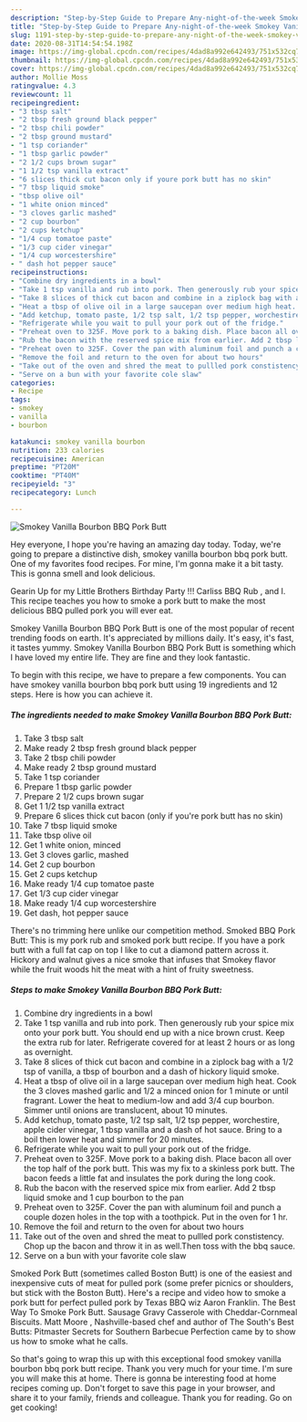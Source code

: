```yaml
---
description: "Step-by-Step Guide to Prepare Any-night-of-the-week Smokey Vanilla Bourbon BBQ Pork Butt"
title: "Step-by-Step Guide to Prepare Any-night-of-the-week Smokey Vanilla Bourbon BBQ Pork Butt"
slug: 1191-step-by-step-guide-to-prepare-any-night-of-the-week-smokey-vanilla-bourbon-bbq-pork-butt
date: 2020-08-31T14:54:54.198Z
image: https://img-global.cpcdn.com/recipes/4dad8a992e642493/751x532cq70/smokey-vanilla-bourbon-bbq-pork-butt-recipe-main-photo.jpg
thumbnail: https://img-global.cpcdn.com/recipes/4dad8a992e642493/751x532cq70/smokey-vanilla-bourbon-bbq-pork-butt-recipe-main-photo.jpg
cover: https://img-global.cpcdn.com/recipes/4dad8a992e642493/751x532cq70/smokey-vanilla-bourbon-bbq-pork-butt-recipe-main-photo.jpg
author: Mollie Moss
ratingvalue: 4.3
reviewcount: 11
recipeingredient:
- "3 tbsp salt"
- "2 tbsp fresh ground black pepper"
- "2 tbsp chili powder"
- "2 tbsp ground mustard"
- "1 tsp coriander"
- "1 tbsp garlic powder"
- "2 1/2 cups brown sugar"
- "1 1/2 tsp vanilla extract"
- "6 slices thick cut bacon only if youre pork butt has no skin"
- "7 tbsp liquid smoke"
- "tbsp olive oil"
- "1 white onion minced"
- "3 cloves garlic mashed"
- "2 cup bourbon"
- "2 cups ketchup"
- "1/4 cup tomatoe paste"
- "1/3 cup cider vinegar"
- "1/4 cup worcestershire"
- " dash hot pepper sauce"
recipeinstructions:
- "Combine dry ingredients in a bowl"
- "Take 1 tsp vanilla and rub into pork. Then generously rub your spice mix onto your pork butt. You should end up with a nice brown crust. Keep the extra rub for later. Refrigerate covered for at least 2 hours or as long as overnight."
- "Take 8 slices of thick cut bacon and combine in a ziplock bag with a 1/2 tsp of vanilla, a tbsp of bourbon and a dash of hickory liquid smoke."
- "Heat a tbsp of olive oil in a large saucepan over medium high heat. Cook the 3 cloves mashed garlic and 1/2 a minced onion for 1 minute or until fragrant. Lower the heat to medium-low and add 3/4 cup bourbon. Simmer until onions are translucent, about 10 minutes."
- "Add ketchup, tomato paste, 1/2 tsp salt, 1/2 tsp pepper, worchestire, apple cider vinegar, 1 tbsp vanilla and a dash of hot sauce. Bring to a boil then lower heat and simmer for 20 minutes."
- "Refrigerate while you wait to pull your pork out of the fridge."
- "Preheat oven to 325F. Move pork to a baking dish. Place bacon all over the top half of the pork butt. This was my fix to a skinless pork butt. The bacon feeds a little fat and insulates the pork during the long cook."
- "Rub the bacon with the reserved spice mix from earlier. Add 2 tbsp liquid smoke and 1 cup bourbon to the pan"
- "Preheat oven to 325F. Cover the pan with aluminum foil and punch a couple dozen holes in the top with a toothpick. Put in the oven for 1 hr."
- "Remove the foil and return to the oven for about two hours"
- "Take out of the oven and shred the meat to pullled pork constistency. Chop up the bacon and throw it in as well.Then toss with the bbq sauce."
- "Serve on a bun with your favorite cole slaw"
categories:
- Recipe
tags:
- smokey
- vanilla
- bourbon

katakunci: smokey vanilla bourbon 
nutrition: 233 calories
recipecuisine: American
preptime: "PT20M"
cooktime: "PT40M"
recipeyield: "3"
recipecategory: Lunch

---
```



![Smokey Vanilla Bourbon BBQ Pork Butt](https://img-global.cpcdn.com/recipes/4dad8a992e642493/751x532cq70/smokey-vanilla-bourbon-bbq-pork-butt-recipe-main-photo.jpg)

Hey everyone, I hope you're having an amazing day today. Today, we're going to prepare a distinctive dish, smokey vanilla bourbon bbq pork butt. One of my favorites food recipes. For mine, I'm gonna make it a bit tasty. This is gonna smell and look delicious.

Gearin Up for my Little Brothers Birthday Party !!! Carliss BBQ Rub , and I. This recipe teaches you how to smoke a pork butt to make the most delicious BBQ pulled pork you will ever eat.

Smokey Vanilla Bourbon BBQ Pork Butt is one of the most popular of recent trending foods on earth. It's appreciated by millions daily. It's easy, it's fast, it tastes yummy. Smokey Vanilla Bourbon BBQ Pork Butt is something which I have loved my entire life. They are fine and they look fantastic.


To begin with this recipe, we have to prepare a few components. You can have smokey vanilla bourbon bbq pork butt using 19 ingredients and 12 steps. Here is how you can achieve it.

<!--inarticleads1-->

##### The ingredients needed to make Smokey Vanilla Bourbon BBQ Pork Butt:

1. Take 3 tbsp salt
1. Make ready 2 tbsp fresh ground black pepper
1. Take 2 tbsp chili powder
1. Make ready 2 tbsp ground mustard
1. Take 1 tsp coriander
1. Prepare 1 tbsp garlic powder
1. Prepare 2 1/2 cups brown sugar
1. Get 1 1/2 tsp vanilla extract
1. Prepare 6 slices thick cut bacon (only if you&#39;re pork butt has no skin)
1. Take 7 tbsp liquid smoke
1. Take tbsp olive oil
1. Get 1 white onion, minced
1. Get 3 cloves garlic, mashed
1. Get 2 cup bourbon
1. Get 2 cups ketchup
1. Make ready 1/4 cup tomatoe paste
1. Get 1/3 cup cider vinegar
1. Make ready 1/4 cup worcestershire
1. Get  dash, hot pepper sauce


There&#39;s no trimming here unlike our competition method. Smoked BBQ Pork Butt: This is my pork rub and smoked pork butt recipe. If you have a pork butt with a full fat cap on top I like to cut a diamond pattern across it. Hickory and walnut gives a nice smoke that infuses that Smokey flavor while the fruit woods hit the meat with a hint of fruity sweetness. 

<!--inarticleads2-->

##### Steps to make Smokey Vanilla Bourbon BBQ Pork Butt:

1. Combine dry ingredients in a bowl
1. Take 1 tsp vanilla and rub into pork. Then generously rub your spice mix onto your pork butt. You should end up with a nice brown crust. Keep the extra rub for later. Refrigerate covered for at least 2 hours or as long as overnight.
1. Take 8 slices of thick cut bacon and combine in a ziplock bag with a 1/2 tsp of vanilla, a tbsp of bourbon and a dash of hickory liquid smoke.
1. Heat a tbsp of olive oil in a large saucepan over medium high heat. Cook the 3 cloves mashed garlic and 1/2 a minced onion for 1 minute or until fragrant. Lower the heat to medium-low and add 3/4 cup bourbon. Simmer until onions are translucent, about 10 minutes.
1. Add ketchup, tomato paste, 1/2 tsp salt, 1/2 tsp pepper, worchestire, apple cider vinegar, 1 tbsp vanilla and a dash of hot sauce. Bring to a boil then lower heat and simmer for 20 minutes.
1. Refrigerate while you wait to pull your pork out of the fridge.
1. Preheat oven to 325F. Move pork to a baking dish. Place bacon all over the top half of the pork butt. This was my fix to a skinless pork butt. The bacon feeds a little fat and insulates the pork during the long cook.
1. Rub the bacon with the reserved spice mix from earlier. Add 2 tbsp liquid smoke and 1 cup bourbon to the pan
1. Preheat oven to 325F. Cover the pan with aluminum foil and punch a couple dozen holes in the top with a toothpick. Put in the oven for 1 hr.
1. Remove the foil and return to the oven for about two hours
1. Take out of the oven and shred the meat to pullled pork constistency. Chop up the bacon and throw it in as well.Then toss with the bbq sauce.
1. Serve on a bun with your favorite cole slaw


Smoked Pork Butt (sometimes called Boston Butt) is one of the easiest and inexpensive cuts of meat for pulled pork (some prefer picnics or shoulders, but stick with the Boston Butt). Here&#39;s a recipe and video how to smoke a pork butt for perfect pulled pork by Texas BBQ wiz Aaron Franklin. The Best Way To Smoke Pork Butt. Sausage Gravy Casserole with Cheddar-Cornmeal Biscuits. Matt Moore , Nashville-based chef and author of The South&#39;s Best Butts: Pitmaster Secrets for Southern Barbecue Perfection came by to show us how to smoke what he calls. 

So that's going to wrap this up with this exceptional food smokey vanilla bourbon bbq pork butt recipe. Thank you very much for your time. I'm sure you will make this at home. There is gonna be interesting food at home recipes coming up. Don't forget to save this page in your browser, and share it to your family, friends and colleague. Thank you for reading. Go on get cooking!
